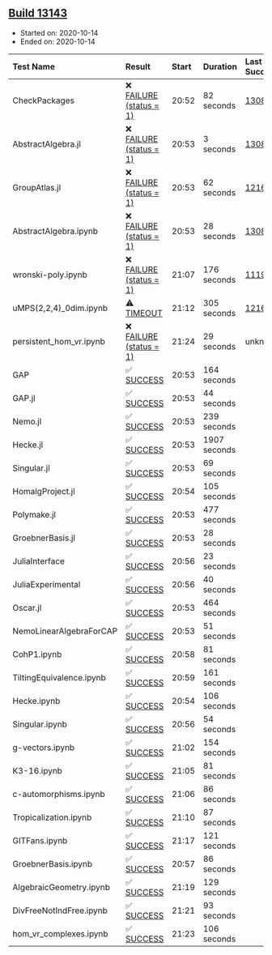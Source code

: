 ## [Build 13143](https://oscarci.mathematik.uni-kl.de/job/oscar/13143/)

* Started on: 2020-10-14
* Ended on: 2020-10-14

| Test Name    | Result | Start | Duration | Last Success | First Failure |
|:-------------|:-------|:------|:---------|:-------------|:--------------|
| CheckPackages | ❌ [FAILURE (status = 1)](https://oscarci.mathematik.uni-kl.de/job/oscar/13143/artifact/logs/build-13143/CheckPackages.log) | 20:52 | 82 seconds | [13085](https://oscarci.mathematik.uni-kl.de/job/oscar/13085/) | [13086](https://oscarci.mathematik.uni-kl.de/job/oscar/13086/) |
| AbstractAlgebra.jl | ❌ [FAILURE (status = 1)](https://oscarci.mathematik.uni-kl.de/job/oscar/13143/artifact/logs/build-13143/AbstractAlgebra.jl.log) | 20:53 | 3 seconds | [13085](https://oscarci.mathematik.uni-kl.de/job/oscar/13085/) | [13086](https://oscarci.mathematik.uni-kl.de/job/oscar/13086/) |
| GroupAtlas.jl | ❌ [FAILURE (status = 1)](https://oscarci.mathematik.uni-kl.de/job/oscar/13143/artifact/logs/build-13143/GroupAtlas.jl.log) | 20:53 | 62 seconds | [12167](https://oscarci.mathematik.uni-kl.de/job/oscar/12167/) | [12168](https://oscarci.mathematik.uni-kl.de/job/oscar/12168/) |
| AbstractAlgebra.ipynb | ❌ [FAILURE (status = 1)](https://oscarci.mathematik.uni-kl.de/job/oscar/13143/artifact/logs/build-13143/AbstractAlgebra.ipynb.log) | 20:53 | 28 seconds | [13085](https://oscarci.mathematik.uni-kl.de/job/oscar/13085/) | [13086](https://oscarci.mathematik.uni-kl.de/job/oscar/13086/) |
| wronski-poly.ipynb | ❌ [FAILURE (status = 1)](https://oscarci.mathematik.uni-kl.de/job/oscar/13143/artifact/logs/build-13143/wronski-poly.ipynb.log) | 21:07 | 176 seconds | [11192](https://oscarci.mathematik.uni-kl.de/job/oscar/11192/) | [11193](https://oscarci.mathematik.uni-kl.de/job/oscar/11193/) |
| uMPS(2,2,4)_0dim.ipynb | ⚠ [TIMEOUT](https://oscarci.mathematik.uni-kl.de/job/oscar/13143/artifact/logs/build-13143/uMPS-2-2-4-_0dim.ipynb.log) | 21:12 | 305 seconds | [12167](https://oscarci.mathematik.uni-kl.de/job/oscar/12167/) | [12168](https://oscarci.mathematik.uni-kl.de/job/oscar/12168/) |
| persistent_hom_vr.ipynb | ❌ [FAILURE (status = 1)](https://oscarci.mathematik.uni-kl.de/job/oscar/13143/artifact/logs/build-13143/persistent_hom_vr.ipynb.log) | 21:24 | 29 seconds | unknown | unknown |
| GAP | ✅ [SUCCESS](https://oscarci.mathematik.uni-kl.de/job/oscar/13143/artifact/logs/build-13143/GAP.log) | 20:53 | 164 seconds |  |  |
| GAP.jl | ✅ [SUCCESS](https://oscarci.mathematik.uni-kl.de/job/oscar/13143/artifact/logs/build-13143/GAP.jl.log) | 20:53 | 44 seconds |  |  |
| Nemo.jl | ✅ [SUCCESS](https://oscarci.mathematik.uni-kl.de/job/oscar/13143/artifact/logs/build-13143/Nemo.jl.log) | 20:53 | 239 seconds |  |  |
| Hecke.jl | ✅ [SUCCESS](https://oscarci.mathematik.uni-kl.de/job/oscar/13143/artifact/logs/build-13143/Hecke.jl.log) | 20:53 | 1907 seconds |  |  |
| Singular.jl | ✅ [SUCCESS](https://oscarci.mathematik.uni-kl.de/job/oscar/13143/artifact/logs/build-13143/Singular.jl.log) | 20:53 | 69 seconds |  |  |
| HomalgProject.jl | ✅ [SUCCESS](https://oscarci.mathematik.uni-kl.de/job/oscar/13143/artifact/logs/build-13143/HomalgProject.jl.log) | 20:54 | 105 seconds |  |  |
| Polymake.jl | ✅ [SUCCESS](https://oscarci.mathematik.uni-kl.de/job/oscar/13143/artifact/logs/build-13143/Polymake.jl.log) | 20:53 | 477 seconds |  |  |
| GroebnerBasis.jl | ✅ [SUCCESS](https://oscarci.mathematik.uni-kl.de/job/oscar/13143/artifact/logs/build-13143/GroebnerBasis.jl.log) | 20:53 | 28 seconds |  |  |
| JuliaInterface | ✅ [SUCCESS](https://oscarci.mathematik.uni-kl.de/job/oscar/13143/artifact/logs/build-13143/JuliaInterface.log) | 20:56 | 23 seconds |  |  |
| JuliaExperimental | ✅ [SUCCESS](https://oscarci.mathematik.uni-kl.de/job/oscar/13143/artifact/logs/build-13143/JuliaExperimental.log) | 20:56 | 40 seconds |  |  |
| Oscar.jl | ✅ [SUCCESS](https://oscarci.mathematik.uni-kl.de/job/oscar/13143/artifact/logs/build-13143/Oscar.jl.log) | 20:53 | 464 seconds |  |  |
| NemoLinearAlgebraForCAP | ✅ [SUCCESS](https://oscarci.mathematik.uni-kl.de/job/oscar/13143/artifact/logs/build-13143/NemoLinearAlgebraForCAP.log) | 20:53 | 51 seconds |  |  |
| CohP1.ipynb | ✅ [SUCCESS](https://oscarci.mathematik.uni-kl.de/job/oscar/13143/artifact/logs/build-13143/CohP1.ipynb.log) | 20:58 | 81 seconds |  |  |
| TiltingEquivalence.ipynb | ✅ [SUCCESS](https://oscarci.mathematik.uni-kl.de/job/oscar/13143/artifact/logs/build-13143/TiltingEquivalence.ipynb.log) | 20:59 | 161 seconds |  |  |
| Hecke.ipynb | ✅ [SUCCESS](https://oscarci.mathematik.uni-kl.de/job/oscar/13143/artifact/logs/build-13143/Hecke.ipynb.log) | 20:54 | 106 seconds |  |  |
| Singular.ipynb | ✅ [SUCCESS](https://oscarci.mathematik.uni-kl.de/job/oscar/13143/artifact/logs/build-13143/Singular.ipynb.log) | 20:56 | 54 seconds |  |  |
| g-vectors.ipynb | ✅ [SUCCESS](https://oscarci.mathematik.uni-kl.de/job/oscar/13143/artifact/logs/build-13143/g-vectors.ipynb.log) | 21:02 | 154 seconds |  |  |
| K3-16.ipynb | ✅ [SUCCESS](https://oscarci.mathematik.uni-kl.de/job/oscar/13143/artifact/logs/build-13143/K3-16.ipynb.log) | 21:05 | 81 seconds |  |  |
| c-automorphisms.ipynb | ✅ [SUCCESS](https://oscarci.mathematik.uni-kl.de/job/oscar/13143/artifact/logs/build-13143/c-automorphisms.ipynb.log) | 21:06 | 86 seconds |  |  |
| Tropicalization.ipynb | ✅ [SUCCESS](https://oscarci.mathematik.uni-kl.de/job/oscar/13143/artifact/logs/build-13143/Tropicalization.ipynb.log) | 21:10 | 87 seconds |  |  |
| GITFans.ipynb | ✅ [SUCCESS](https://oscarci.mathematik.uni-kl.de/job/oscar/13143/artifact/logs/build-13143/GITFans.ipynb.log) | 21:17 | 121 seconds |  |  |
| GroebnerBasis.ipynb | ✅ [SUCCESS](https://oscarci.mathematik.uni-kl.de/job/oscar/13143/artifact/logs/build-13143/GroebnerBasis.ipynb.log) | 20:57 | 86 seconds |  |  |
| AlgebraicGeometry.ipynb | ✅ [SUCCESS](https://oscarci.mathematik.uni-kl.de/job/oscar/13143/artifact/logs/build-13143/AlgebraicGeometry.ipynb.log) | 21:19 | 129 seconds |  |  |
| DivFreeNotIndFree.ipynb | ✅ [SUCCESS](https://oscarci.mathematik.uni-kl.de/job/oscar/13143/artifact/logs/build-13143/DivFreeNotIndFree.ipynb.log) | 21:21 | 93 seconds |  |  |
| hom_vr_complexes.ipynb | ✅ [SUCCESS](https://oscarci.mathematik.uni-kl.de/job/oscar/13143/artifact/logs/build-13143/hom_vr_complexes.ipynb.log) | 21:23 | 106 seconds |  |  |
